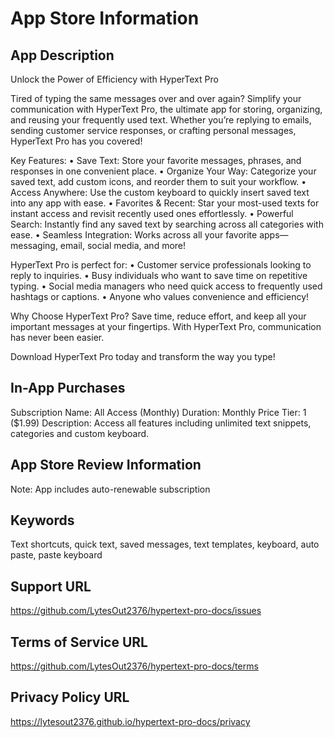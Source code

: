 # App Store Information

## App Description
Unlock the Power of Efficiency with HyperText Pro

Tired of typing the same messages over and over again? Simplify your communication with HyperText Pro, the ultimate app for storing, organizing, and reusing your frequently used text. Whether you’re replying to emails, sending customer service responses, or crafting personal messages, HyperText Pro has you covered!

Key Features:
	•	Save Text: Store your favorite messages, phrases, and responses in one convenient place.
	•	Organize Your Way: Categorize your saved text, add custom icons, and reorder them to suit your workflow.
	•	Access Anywhere: Use the custom keyboard to quickly insert saved text into any app with ease.
	•	Favorites & Recent: Star your most-used texts for instant access and revisit recently used ones effortlessly.
	•	Powerful Search: Instantly find any saved text by searching across all categories with ease.
	•	Seamless Integration: Works across all your favorite apps—messaging, email, social media, and more!

HyperText Pro is perfect for:
	•	Customer service professionals looking to reply to inquiries.
	•	Busy individuals who want to save time on repetitive typing.
	•	Social media managers who need quick access to frequently used hashtags or captions.
	•	Anyone who values convenience and efficiency!

Why Choose HyperText Pro?
Save time, reduce effort, and keep all your important messages at your fingertips. With HyperText Pro, communication has never been easier.

Download HyperText Pro today and transform the way you type!

## In-App Purchases
Subscription Name: All Access (Monthly)
Duration: Monthly
Price Tier: 1 ($1.99)
Description: Access all features including unlimited text snippets, categories and custom keyboard.

## App Store Review Information
Note: App includes auto-renewable subscription

## Keywords
Text shortcuts, quick text, saved messages, text templates, keyboard, auto paste, paste keyboard

## Support URL
https://github.com/LytesOut2376/hypertext-pro-docs/issues

## Terms of Service URL
https://github.com/LytesOut2376/hypertext-pro-docs/terms

## Privacy Policy URL
https://lytesout2376.github.io/hypertext-pro-docs/privacy

